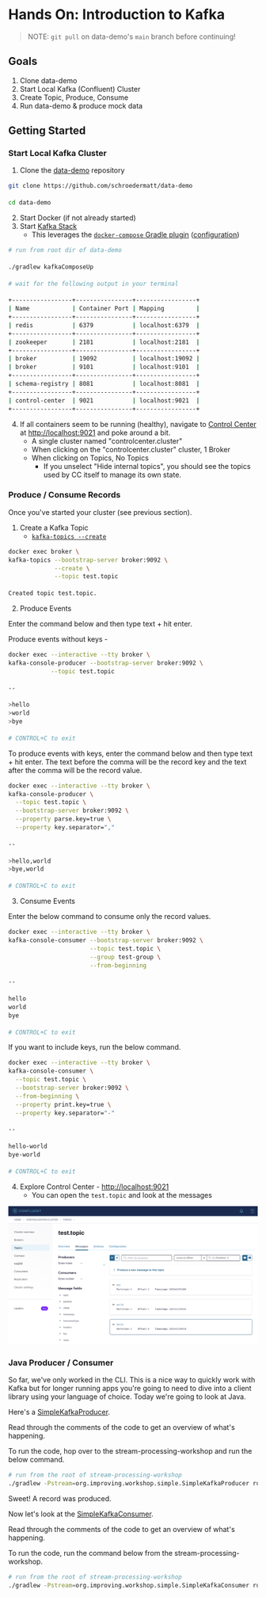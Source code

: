 # Hands On: Introduction to Kafka

> NOTE: `git pull` on data-demo's `main` branch before continuing!

## Goals

1. Clone data-demo
2. Start Local Kafka (Confluent) Cluster
3. Create Topic, Produce, Consume
4. Run data-demo & produce mock data

## Getting Started

### Start Local Kafka Cluster

1. Clone the [data-demo](https://github.com/schroedermatt/data-demo) repository

```bash
git clone https://github.com/schroedermatt/data-demo

cd data-demo
```

2. Start Docker (if not already started)
3. Start [Kafka Stack](https://github.com/schroedermatt/data-demo/blob/main/kafka/local/cluster/docker-compose-confluent.yml)
    - This leverages the [`docker-compose` Gradle plugin](https://github.com/avast/gradle-docker-compose-plugin) ([configuration](https://github.com/schroedermatt/data-demo/blob/main/build.gradle#L47-L53))

```bash
# run from root dir of data-demo

./gradlew kafkaComposeUp

# wait for the following output in your terminal

+-----------------+----------------+-----------------+
| Name            | Container Port | Mapping         |
+-----------------+----------------+-----------------+
| redis           | 6379           | localhost:6379  |
+-----------------+----------------+-----------------+
| zookeeper       | 2181           | localhost:2181  |
+-----------------+----------------+-----------------+
| broker          | 19092          | localhost:19092 |
| broker          | 9101           | localhost:9101  |
+-----------------+----------------+-----------------+
| schema-registry | 8081           | localhost:8081  |
+-----------------+----------------+-----------------+
| control-center  | 9021           | localhost:9021  |
+-----------------+----------------+-----------------+
```

4. If all containers seem to be running (healthy), navigate to [Control Center](https://docs.confluent.io/platform/current/control-center/index.html) at [http://localhost:9021](http://localhost:9021) and poke around a bit.
   * A single cluster named "controlcenter.cluster"
   * When clicking on the "controlcenter.cluster" cluster, 1 Broker
   * When clicking on Topics, No Topics 
     * If you unselect "Hide internal topics", you should see the topics used by CC itself to manage its own state.

### Produce / Consume Records

Once you've started your cluster (see previous section).

1. Create a Kafka Topic
    - [`kafka-topics --create`](https://docs.confluent.io/kafka/operations-tools/topic-operations.html#add-a-topic)

```bash
docker exec broker \
kafka-topics --bootstrap-server broker:9092 \
             --create \
             --topic test.topic

Created topic test.topic.
```

2. Produce Events

Enter the command below and then type text + hit enter.

Produce events without keys -

```bash
docker exec --interactive --tty broker \
kafka-console-producer --bootstrap-server broker:9092 \
            --topic test.topic

--

>hello
>world
>bye

# CONTROL+C to exit
```

To produce events with keys, enter the command below and then type text + hit enter. The text before the comma will be the record key and the text after the comma will be the record value.

```bash
docker exec --interactive --tty broker \
kafka-console-producer \
  --topic test.topic \
  --bootstrap-server broker:9092 \
  --property parse.key=true \
  --property key.separator=","

--

>hello,world
>bye,world

# CONTROL+C to exit
```

3. Consume Events

Enter the below command to consume only the record values.

```bash
docker exec --interactive --tty broker \                                                                                                                                                                                             INT 7s
kafka-console-consumer --bootstrap-server broker:9092 \
                       --topic test.topic \
                       --group test-group \
                       --from-beginning

--

hello
world
bye

# CONTROL+C to exit
```

If you want to include keys, run the below command.

```bash
docker exec --interactive --tty broker \
kafka-console-consumer \
  --topic test.topic \
  --bootstrap-server broker:9092 \
  --from-beginning \
  --property print.key=true \
  --property key.separator="-"
  
--

hello-world
bye-world

# CONTROL+C to exit
```

4. Explore Control Center - [http://localhost:9021](http://localhost:9021)
   - You can open the `test.topic` and look at the messages

![cc](./images/control-center-topic-messages.png)

### Java Producer / Consumer

So far, we've only worked in the CLI. This is a nice way to quickly work with Kafka but for longer running apps
you're going to need to dive into a client library using your language of choice. Today we're going to look at Java.

Here's a [SimpleKafkaProducer](https://github.com/schroedermatt/stream-processing-workshop/blob/main/src/main/java/org/improving/workshop/simple/SimpleKafkaProducer.java).

Read through the comments of the code to get an overview of what's happening.

To run the code, hop over to the stream-processing-workshop and run the below command.

```bash
# run from the root of stream-processing-workshop
./gradlew -Pstream=org.improving.workshop.simple.SimpleKafkaProducer run
```

Sweet! A record was produced.

Now let's look at the [SimpleKafkaConsumer](https://github.com/schroedermatt/stream-processing-workshop/blob/main/src/main/java/org/improving/workshop/simple/SimpleKafkaConsumer.java).

Read through the comments of the code to get an overview of what's happening.

To run the code, run the command below from the stream-processing-workshop.

```bash
# run from the root of stream-processing-workshop
./gradlew -Pstream=org.improving.workshop.simple.SimpleKafkaConsumer run
```
